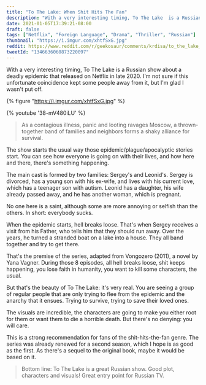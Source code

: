 ```yaml
---
title: "To The Lake: When Shit Hits The Fan"
description: "With a very interesting timing, To The Lake  is a Russian show about a deadly epidemic that released on Netflix in late 2020."
date: 2021-01-05T17:39:21-08:00
draft: false
tags: ["Netflix", "Foreign Language", "Drama", "Thriller", "Russian"]
thumbnail: "https://i.imgur.com/xhtfSxG.jpg"
reddit: https://www.reddit.com/r/geekosaur/comments/krdisa/to_the_lake_when_shit_hits_the_fan_geekosaur/
tweetId: "1346636060873220097"
---
```


With a very interesting timing, To The Lake  is a Russian show about a deadly epidemic that released on Netflix in late 2020. I'm not sure if this unfortunate coincidence kept some people away from it, but I'm glad I wasn't put off.

{% figure "https://i.imgur.com/xhtfSxG.jpg" %}

<!--more-->

{% youtube '38-mV480iLU' %}

> As a contagious illness, panic and looting ravages Moscow, a thrown-together band of families and neighbors forms a shaky alliance for survival.

The show starts the usual way those epidemic/plague/apocalyptic stories start. You can see how everyone is going on with their lives, and how here and there, there's something happening.

The main cast is formed by two families: Sergey's and Leonid's. Sergey is divorced, has a young son with his ex-wife, and lives with his current love, which has a teenager son with autism. Leonid has a daughter, his wife already passed away, and he has another woman, which is pregnant.

No one here is a saint, although some are more annoying or selfish than the others. In short: everybody sucks.

When the epidemic starts, hell breaks loose. That's when Sergey receives a visit from his Father, who tells him that they should run away. Over the years, he turned a stranded boat on a lake into a house. They all band together and try to get there.

That's the premise of the series, adapted from Vongozero (2011), a novel by Yana Vagner. During those 8 episodes, all hell breaks loose, shit keeps happening, you lose faith in humanity, you want to kill some characters, the usual.

But that's the beauty of To The Lake: it's very real. You are seeing a group of regular people that are only trying to flee from the epidemic and the anarchy that it ensues. Trying to survive, trying to save their loved ones.

The visuals are incredible, the characters are going to make you either root for them or want them to die a horrible death. But there's no denying: you will care.

This is a strong recommendation for fans of the shit-hits-the-fan genre. The series was already renewed for a second season, which I hope is as good as the first. As there's a sequel to the original book, maybe it would be based on it.

> Bottom line: To The Lake is a great Russian show. Good plot, characters and visuals! Great entry point for Russian TV.
